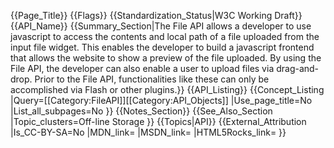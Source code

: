 {{Page_Title}}
{{Flags}}
{{Standardization_Status|W3C Working Draft}}
{{API_Name}}
{{Summary_Section|The File API allows a developer to use javascript to access the contents and local path of a file uploaded from the input file widget. This enables the developer to build a javascript frontend that allows the website to show a preview of the file uploaded. By using the File API, the developer can also enable a user to upload files via drag-and-drop. Prior to the File API, functionalities like these can only be accomplished via Flash or other plugins.}}
{{API_Listing}}
{{Concept_Listing
|Query=[[Category:FileAPI]][[Category:API_Objects]]
|Use_page_title=No
|List_all_subpages=No
}}
{{Notes_Section}}
{{See_Also_Section
|Topic_clusters=Off-line Storage
}}
{{Topics|API}}
{{External_Attribution
|Is_CC-BY-SA=No
|MDN_link=
|MSDN_link=
|HTML5Rocks_link=
}}